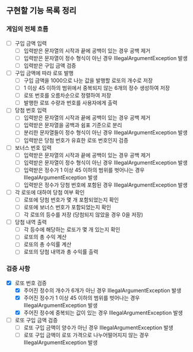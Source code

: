 ## 구현할 기능 목록 정리

### 게임의 전체 흐름

- [ ] 구입 금액 입력
  - [ ] 입력받은 문자열의 시작과 끝에 공백이 있는 경우 공백 제거
  - [ ] 입력받은 문자열이 정수 형식이 아닌 경우 IllegalArgumentException 발생
  - [ ] 입력받은 구입 금액 검증
- [ ] 구입 금액에 따라 로또 발행
  - [ ] 구입 금액을 1000으로 나눈 값을 발행할 로또의 개수로 저장
  - [ ] 1 이상 45 이하의 범위에서 중복되지 않는 6개의 정수 생성하여 저장
  - [ ] 로또 번호를 오름차순으로 정렬하여 저장
  - [ ] 발행한 로또 수량과 번호를 사용자에게 출력
- [ ] 당첨 번호 입력
  - [ ] 입력받은 문자열의 시작과 끝에 공백이 있는 경우 공백 제거
  - [ ] 입력받은 문자열을 공백과 쉼표 기준으로 분리
  - [ ] 분리한 문자열들이 정수 형식이 아닌 경우 IllegalArgumentException 발생
  - [ ] 입력받은 당첨 번호가 유효한 로또 번호인지 검증
- [ ] 보너스 번호 입력
  - [ ] 입력받은 문자열의 시작과 끝에 공백이 있는 경우 공백 제거
  - [ ] 입력받은 문자열이 정수 형식이 아닌 경우 IllegalArgumentException 발생
  - [ ] 입력받은 정수가 1 이상 45 이하의 범위를 벗어나는 경우 IllegalArgumentException 발생
  - [ ] 입력받은 정수가 당첨 번호에 포함된 경우 IllegalArgumentException 발생
- [ ] 각 로또에 대하여 당첨 여부 확인
  - [ ] 로또에 당첨 번호가 몇 개 포함되었는지 확인
  - [ ] 로또에 보너스 번호가 포함되었는지 확인
  - [ ] 각 로또의 등수를 저장 (당첨되지 않았을 경우 0을 저장)
- [ ] 당첨 내역 출력
  - [ ] 각 등수에 해당하는 로또가 몇 개 있는지 확인
  - [ ] 로또의 총 수익 계산
  - [ ] 로또의 총 수익률 계산
  - [ ] 로또의 당첨 내역과 총 수익률 출력

### 검증 사항

- [x] 로또 번호 검증
  - [x] 주어진 정수의 개수가 6개가 아닌 경우 IllegalArgumentException 발생
  - [x] 주어진 정수가 1 이상 45 이하의 범위를 벗어나는 경우 IllegalArgumentException 발생
  - [x] 주어진 정수에 중복되는 값이 있는 경우 IllegalArgumentException 발생
- [ ] 로또 구입 금액 검증
  - [ ] 로또 구입 금액이 양수가 아닌 경우 IllegalArgumentException 발생
  - [ ] 로또 구입 금액이 로또 가격으로 나누어떨어지지 않는 경우 IllegalArgumentException 발생
